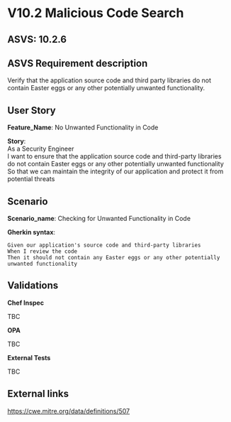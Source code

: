 # V10.2 Malicious Code Search

## ASVS: 10.2.6

## ASVS Requirement description

Verify that the application source code and third party
libraries do not contain Easter eggs or any other
potentially unwanted functionality.

## User Story

**Feature_Name**: No Unwanted Functionality in Code

**Story**:\
As a Security Engineer\
I want to ensure that the application source code and third-party 
libraries do not contain Easter eggs or any other potentially 
unwanted functionality\
So that we can maintain the integrity of our application and 
protect it from potential threats

## Scenario

**Scenario_name**: Checking for Unwanted Functionality in Code

**Gherkin syntax**:

```gherkin
Given our application's source code and third-party libraries
When I review the code
Then it should not contain any Easter eggs or any other potentially unwanted functionality
```

## Validations

**Chef Inspec**

TBC

**OPA**

TBC

**External Tests**

TBC

## External links

<https://cwe.mitre.org/data/definitions/507>
